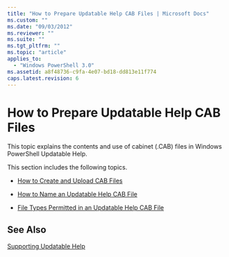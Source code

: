 ```yaml
---
title: "How to Prepare Updatable Help CAB Files | Microsoft Docs"
ms.custom: ""
ms.date: "09/03/2012"
ms.reviewer: ""
ms.suite: ""
ms.tgt_pltfrm: ""
ms.topic: "article"
applies_to:
  - "Windows PowerShell 3.0"
ms.assetid: a8f48736-c9fa-4e07-bd18-dd813e11f774
caps.latest.revision: 6
---
```

# How to Prepare Updatable Help CAB Files

This topic explains the contents and use of cabinet (.CAB) files in Windows PowerShell Updatable Help.

This section includes the following topics.

- [How to Create and Upload CAB Files](./how-to-create-and-upload-cab-files.md)

- [How to Name an Updatable Help CAB File](./how-to-name-an-updatable-help-cab-file.md)

- [File Types Permitted in an Updatable Help CAB File](./file-types-permitted-in-an-updatable-help-cab-file.md)

## See Also

[Supporting Updatable Help](./supporting-updatable-help.md)